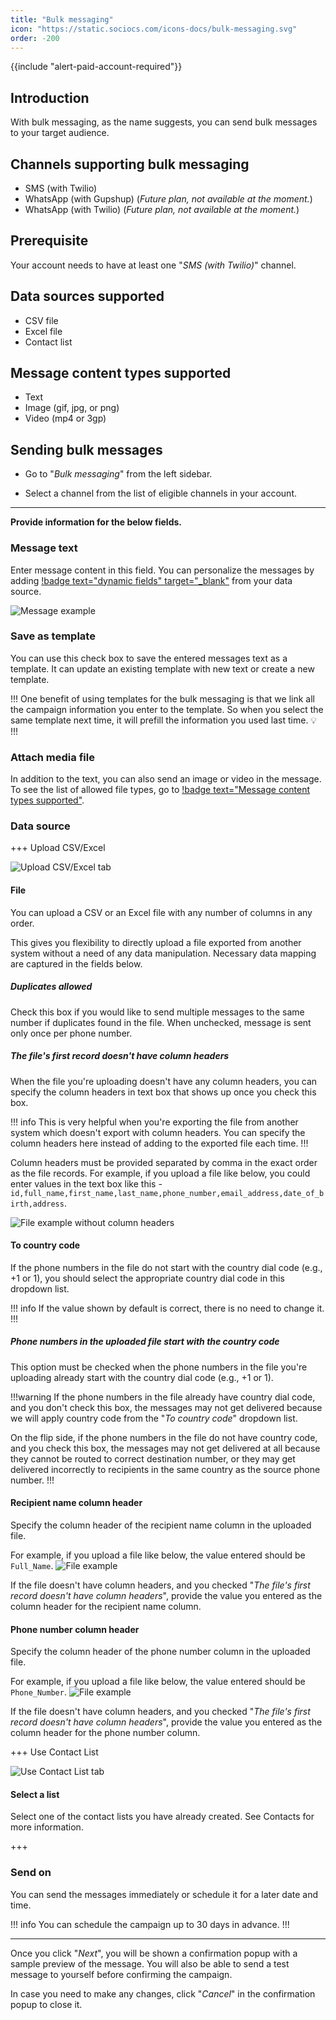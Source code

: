 ```yaml
---
title: "Bulk messaging"
icon: "https://static.sociocs.com/icons-docs/bulk-messaging.svg"
order: -200
---
```


{{include "alert-paid-account-required"}}

## Introduction

With bulk messaging, as the name suggests, you can send bulk messages to your target audience.

## Channels supporting bulk messaging

- SMS (with Twilio)
- WhatsApp (with Gupshup) (*Future plan, not available at the moment.*)
- WhatsApp (with Twilio) (*Future plan, not available at the moment.*)

## Prerequisite

Your account needs to have at least one "*SMS (with Twilio)*" channel.

## Data sources supported

- CSV file
- Excel file
- Contact list

## Message content types supported

- Text
- Image (gif, jpg, or png)
- Video (mp4 or 3gp)

## Sending bulk messages

- Go to "*Bulk messaging*" from the left sidebar.

- Select a channel from the list of eligible channels in your account.

---

**Provide information for the below fields.**

### Message text

Enter message content in this field. You can personalize the messages by adding [!badge text="dynamic fields" target="_blank"](/miscellaneous/dynamic-fields.md) from your data source.

![Message example](https://github.com/sociocs/docs/assets/12301512/6f3a05fb-c385-44df-8ec9-9c723cda9ac4)

### Save as template

You can use this check box to save the entered messages text as a template. It can update an existing template with new text or create a new template.

!!!
One benefit of using templates for the bulk messaging is that we link all the campaign information you enter to the template. So when you select the same template next time, it will prefill the information you used last time. :bulb:
!!!

### Attach media file

In addition to the text, you can also send an image or video in the message. To see the list of allowed file types, go to [!badge text="Message content types supported"](#message-content-types-supported).

### Data source

+++ Upload CSV/Excel

![Upload CSV/Excel tab](https://github.com/sociocs/docs/assets/12301512/ace4720a-a57f-4a39-836b-a2aeb0489ccd)

#### File

You can upload a CSV or an Excel file with any number of columns in any order.

This gives you flexibility to directly upload a file exported from another system without a need of any data manipulation. Necessary data mapping are captured in the fields below.

##### Duplicates allowed

Check this box if you would like to send multiple messages to the same number if duplicates found in the file. When unchecked, message is sent only once per phone number.

##### The file's first record doesn't have column headers

When the file you're uploading doesn't have any column headers, you can specify the column headers in text box that shows up once you check this box.

!!! info
This is very helpful when you're exporting the file from another system which doesn't export with column headers. You can specify the column headers here instead of adding to the exported file each time.
!!!

Column headers must be provided separated by comma in the exact order as the file records. For example, if you upload a file like below, you could enter values in the text box like this - `id,full_name,first_name,last_name,phone_number,email_address,date_of_birth,address`.

![File example without column headers](https://github.com/sociocs/docs/assets/12301512/6ceaa641-9048-40ed-9ca6-68477a6d35be)

#### To country code

If the phone numbers in the file do not start with the country dial code (e.g., +1 or 1), you should select the appropriate country dial code in this dropdown list.

!!! info
If the value shown by default is correct, there is no need to change it.
!!!

##### Phone numbers in the uploaded file start with the country code

This option must be checked when the phone numbers in the file you're uploading already start with the country dial code (e.g., +1 or 1).

!!!warning
If the phone numbers in the file already have country dial code, and you don't check this box, the messages may not get delivered because we will apply country code from the "*To country code*" dropdown list.

On the flip side, if the phone numbers in the file do not have country code, and you check this box, the messages may not get delivered at all because they cannot be routed to correct destination number, or they may get delivered incorrectly to recipients in the same country as the source phone number.
!!!

#### Recipient name column header

Specify the column header of the recipient name column in the uploaded file.

For example, if you upload a file like below, the value entered should be `Full_Name`.
![File example](https://github.com/sociocs/docs/assets/12301512/4935ce0f-a842-46c9-b79d-bc92be929aa3)

If the file doesn't have column headers, and you checked "*The file's first record doesn't have column headers*", provide the value you entered as the column header for the recipient name column.

#### Phone number column header

Specify the column header of the phone number column in the uploaded file.

For example, if you upload a file like below, the value entered should be `Phone_Number`.
![File example](https://github.com/sociocs/docs/assets/12301512/fb7a8197-a3d3-42bc-9336-7fc42090072b)

If the file doesn't have column headers, and you checked "*The file's first record doesn't have column headers*", provide the value you entered as the column header for the phone number column.

+++ Use Contact List

![Use Contact List tab](https://github.com/sociocs/docs/assets/12301512/246667ba-a663-4dee-a87c-13ef00183f00)

#### Select a list

Select one of the contact lists you have already created. See Contacts for more information.

+++

### Send on

You can send the messages immediately or schedule it for a later date and time.

!!! info
You can schedule the campaign up to 30 days in advance.
!!!

---

Once you click "*Next*", you will be shown a confirmation popup with a sample preview of the message. You will also be able to send a test message to yourself before confirming the campaign.

In case you need to make any changes, click "*Cancel*" in the confirmation popup to close it.
